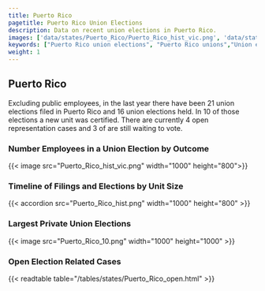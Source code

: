 ```yaml
---
title: Puerto Rico
pagetitle: Puerto Rico Union Elections
description: Data on recent union elections in Puerto Rico.
images: ['data/states/Puerto_Rico/Puerto_Rico_hist_vic.png', 'data/states/Puerto_Rico/Puerto_Rico_hist_size.png', 'data/states/Puerto_Rico/Puerto_Rico_10.png']
keywords: ["Puerto Rico union elections", "Puerto Rico unions","Union elections"]
weight: 1
---
```

##  Puerto Rico

Excluding public employees, in the last year there have been 21 union elections filed in Puerto Rico and 16 union elections held. In 10 of those elections a new unit was certified. There are currently 4 open representation cases and 3 of are still waiting to vote.

### Number Employees in a Union Election by Outcome
{{< image src="Puerto_Rico_hist_vic.png" width="1000" height="800">}}

### Timeline of Filings and Elections by Unit Size
{{< accordion src="Puerto_Rico_hist.png" width="1000" height="800" >}}

### Largest Private Union Elections
{{< image src="Puerto_Rico_10.png" width="1000" height="1000"  >}}

### Open Election Related Cases
{{< readtable table="/tables/states/Puerto_Rico_open.html" >}}

